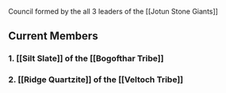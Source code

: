 Council formed by the all 3 leaders of the [[Jotun Stone Giants]]
## Current Members
### 1. [[Silt Slate]] of the [[Bogofthar Tribe]]
### 2. [[Ridge Quartzite]] of the [[Veltoch Tribe]]
